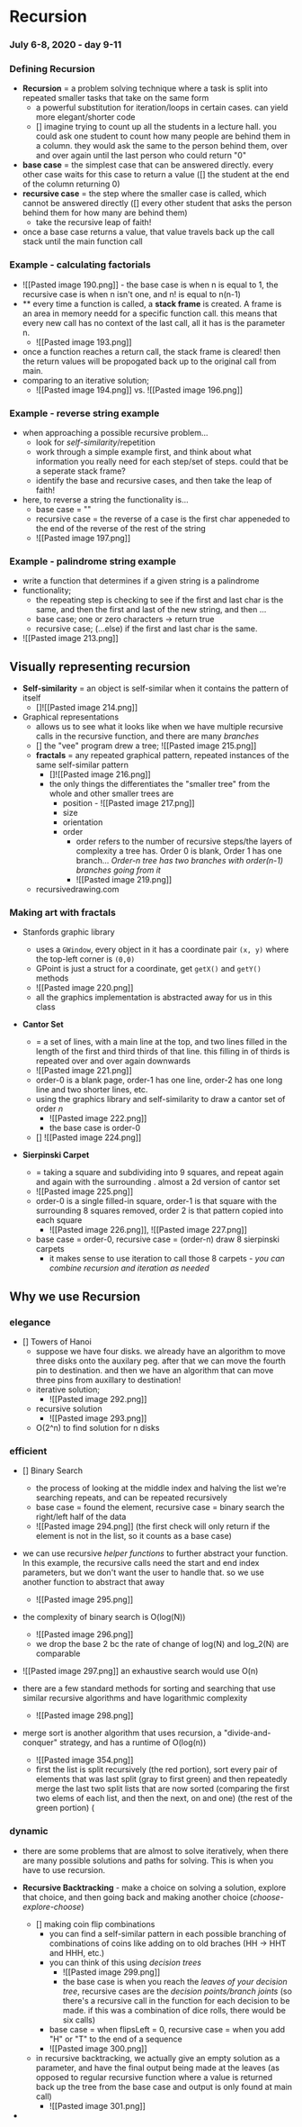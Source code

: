 # Recursion
### July 6-8, 2020 - day 9-11

### Defining Recursion
- **Recursion** = a problem solving technique where a task is split into repeated smaller tasks that take on the same form
	- a powerful substitution for iteration/loops in certain cases. can yield more elegant/shorter code
	- [] imagine trying to count up all the students in a lecture hall. you could ask one student to count how many people are behind them in a column. they would ask the same to the person behind them, over and over again until the last person who could return "0"
- **base case** = the simplest case that can be answered directly. every other case waits for this case to return a value ([] the student at the end of the column returning 0)
- **recursive case** = the step where the smaller case is called, which cannot be answered directly ([] every other student that asks the person behind them for how many are behind them)
	- take the recursive leap of faith!
- once a base case returns a value, that value travels back up the call stack until the main function call

### Example - calculating factorials
- ![[Pasted image 190.png]] - the base case is when n is equal to 1, the recursive case is when n isn't one, and n! is equal to n(n-1) 
- ** every time a function is called, a **stack frame** is created. A frame is an area in memory needd for a specific function call. this means that every new call has no context of the last call, all it has is the parameter n. 
	- ![[Pasted image 193.png]]
- once a function reaches a return call, the stack frame is cleared! then the return values will be propogated back up to the original call from main.
- comparing to an iterative solution;
	- ![[Pasted image 194.png]] vs. ![[Pasted image 196.png]]


### Example - reverse string example
- when approaching a possible recursive problem...
	- look for *self-similarity*/repetition
	- work through a simple example first, and think about what information you really need for each step/set of steps. could that be a seperate stack frame?
	- identify the base and recursive cases, and then take the leap of faith!
- here, to reverse a string the functionality is...
	- base case = ""
	- recursive case = the reverse of a case is the first char appeneded to the end of the reverse of the rest of the string
	- ![[Pasted image 197.png]]


### Example - palindrome string example
- write a function that determines if a given string is a palindrome
- functionality;
	- the repeating step is checking to see if the first and last char is the same, and then the first and last of the new string, and then ...
	- base case; one or zero characters -> return true
	- recursive case; (...else) if the first and last char is the same.
- ![[Pasted image 213.png]]

## Visually representing recursion
- **Self-similarity** = an object is self-similar when it contains the pattern of itself
	- []![[Pasted image 214.png]]
- Graphical representations
	- allows us to see what it looks like when we have multiple recursive calls in the recursive function, and there are many *branches*
	- [] the "vee" program drew a tree; ![[Pasted image 215.png]]
	- **fractals** = any repeated graphical pattern, repeated instances of the same self-similar pattern
		- []![[Pasted image 216.png]]
		- the only things the differentiates the "smaller tree" from the whole and other smaller trees are
			- position -  ![[Pasted image 217.png]]
			- size
			- orientation
			- order
				- order refers to the number of recursive steps/the layers of complexity a tree has. Order 0 is blank, Order 1 has one branch... *Order-n tree has two branches with order(n-1) branches going from it*
				- ![[Pasted image 219.png]]
	- recursivedrawing.com

### Making art with fractals
- Stanfords graphic library
	- uses a `GWindow`, every object in it has a coordinate pair `(x, y)` where the top-left corner is `(0,0)`
	- GPoint is just a struct for a coordinate, get `getX()` and `getY()` methods
	- ![[Pasted image 220.png]]
	- all the graphics implementation is abstracted away for us in this class
- **Cantor Set**
	-  = a set of lines, with a main line at the top, and two lines filled in the length of the first and third thirds of that line. this filling in of thirds is repeated over and over again downwards
	-  ![[Pasted image 221.png]]
	-  order-0 is a blank page, order-1 has one line, order-2 has one long line and two shorter lines, etc.
	-  using the graphics library and self-similarity to draw a cantor set of order *n*
		-  ![[Pasted image 222.png]]
		-  the base case is order-0
	- [] ![[Pasted image 224.png]]

- **Sierpinski Carpet**
	- = taking a square and subdividing into 9 squares, and repeat again and again with the surrounding . almost a 2d version of cantor set
	- ![[Pasted image 225.png]]
	- order-0 is a single filled-in square, order-1 is that square with the surrounding 8 squares removed, order 2 is that pattern copied into each square
		- ![[Pasted image 226.png]], ![[Pasted image 227.png]]
	- base case = order-0, recursive case = (order-n) draw 8 sierpinski carpets
		- it makes sense to use iteration to call those 8 carpets - *you can combine recursion and iteration as needed*


## Why we use Recursion
### elegance
- [] Towers of Hanoi
	- suppose we have four disks. we already have an algorithm to move three disks onto the auxilary peg. after that we can move the fourth pin to destination. and then we have an algorithm that can move three pins from auxillary to destination!
	- iterative solution;
		- ![[Pasted image 292.png]]
	- recursive solution
		- ![[Pasted image 293.png]]
	- O(2^n) to find solution for n disks

### efficient
- [] Binary Search
	- the process of looking at the middle index and halving the list we're searching repeats, and can be repeated recursively
	- base case = found the element, recursive case = binary search the right/left half of the data
	- ![[Pasted image 294.png]] (the first check will only return if the element is not in the list, so it counts as a base case)
- we can use recursive *helper functions* to further abstract your function. In this example, the recursive calls need the start and end index parameters, but we don't want the user to handle that. so we use another function to abstract that away
	- ![[Pasted image 295.png]]
- the complexity of binary search is O(log(N))
	- ![[Pasted image 296.png]]
	- we drop the base 2 bc the rate of change of log(N) and log_2(N) are comparable
- ![[Pasted image 297.png]] an exhaustive search would use O(n)
- there are a few standard methods for sorting and searching that use similar recursive algorithms and have logarithmic complexity
	- ![[Pasted image 298.png]] 

- merge sort is another algorithm that uses recursion, a "divide-and-conquer" strategy, and has a runtime of O(log(n))
	- ![[Pasted image 354.png]]
	- first the list is split recursively (the red portion), sort every pair of elements that was last split (gray to first green) and then repeatedly merge the last two split lists that are now sorted (comparing the first two elems of each list, and then the next, on and one) (the rest of the green portion) (

### dynamic
- there are some problems that are almost to solve iteratively, when there are many possible solutions and paths for solving. This is when you have to use recursion.
- **Recursive Backtracking** - make a choice on solving a solution, explore that choice, and then going back and making another choice (*choose-explore-choose*)
	- [] making coin flip combinations
		- you can find a self-similar pattern in each possible branching of combinations of coins like adding on to old braches (HH -> HHT and HHH, etc.)
		- you can think of this using *decision trees*
			- ![[Pasted image 299.png]] 
			- the base case is when you reach the *leaves of your decision tree*, recursive cases are the *decision points/branch joints* (so there's a recursive call in the function for each decision to be made. if this was a combination of dice rolls, there would be six calls)
		- base case = when flipsLeft = 0, recursive case = when you add "H" or "T" to the end of a sequence
		- ![[Pasted image 300.png]] 
	- in recursive backtracking, we actually give an empty solution as a parameter, and have the final output being made at the leaves (as opposed to regular recursive function where a value is returned back up the tree from the base case and output is only found at main call)
		- ![[Pasted image 301.png]]

















- 
















